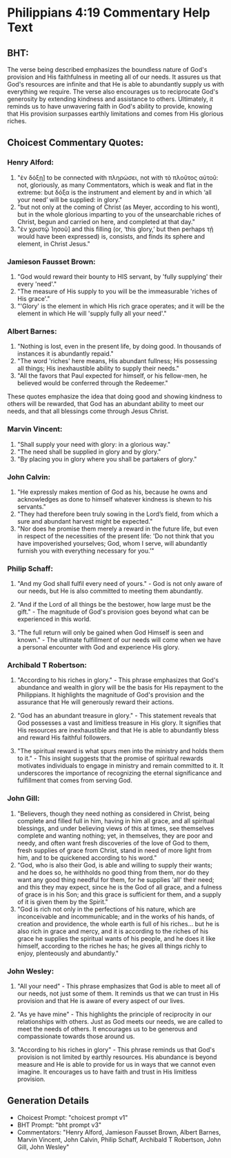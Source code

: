 # Philippians 4:19 Commentary Help Text

## BHT:
The verse being described emphasizes the boundless nature of God's provision and His faithfulness in meeting all of our needs. It assures us that God's resources are infinite and that He is able to abundantly supply us with everything we require. The verse also encourages us to reciprocate God's generosity by extending kindness and assistance to others. Ultimately, it reminds us to have unwavering faith in God's ability to provide, knowing that His provision surpasses earthly limitations and comes from His glorious riches.

## Choicest Commentary Quotes:
### Henry Alford:
1. "ἐν δόξῃ] to be connected with πληρώσει, not with τὸ πλοῦτος αὐτοῦ: not, gloriously, as many Commentators, which is weak and flat in the extreme: but δόξα is the instrument and element by and in which ‘all your need’ will be supplied: in glory." 
2. "but not only at the coming of Christ (as Meyer, according to his wont), but in the whole glorious imparting to you of the unsearchable riches of Christ, begun and carried on here, and completed at that day."
3. "ἐν χριστῷ Ἰησοῦ] and this filling (or, ‘this glory,’ but then perhaps τῇ would have been expressed) is, consists, and finds its sphere and element, in Christ Jesus."

### Jamieson Fausset Brown:
1. "God would reward their bounty to HIS servant, by 'fully supplying' their every 'need'." 
2. "The measure of His supply to you will be the immeasurable 'riches of His grace'." 
3. "'Glory' is the element in which His rich grace operates; and it will be the element in which He will 'supply fully all your need'."

### Albert Barnes:
1. "Nothing is lost, even in the present life, by doing good. In thousands of instances it is abundantly repaid."
2. "The word 'riches' here means, His abundant fullness; His possessing all things; His inexhaustible ability to supply their needs."
3. "All the favors that Paul expected for himself, or his fellow-men, he believed would be conferred through the Redeemer."

These quotes emphasize the idea that doing good and showing kindness to others will be rewarded, that God has an abundant ability to meet our needs, and that all blessings come through Jesus Christ.

### Marvin Vincent:
1. "Shall supply your need with glory: in a glorious way."
2. "The need shall be supplied in glory and by glory."
3. "By placing you in glory where you shall be partakers of glory."

### John Calvin:
1. "He expressly makes mention of God as his, because he owns and acknowledges as done to himself whatever kindness is shewn to his servants."
2. "They had therefore been truly sowing in the Lord’s field, from which a sure and abundant harvest might be expected."
3. "Nor does he promise them merely a reward in the future life, but even in respect of the necessities of the present life: 'Do not think that you have impoverished yourselves; God, whom I serve, will abundantly furnish you with everything necessary for you.'"

### Philip Schaff:
1. "And my God shall fulfil every need of yours." - God is not only aware of our needs, but He is also committed to meeting them abundantly. 

2. "And if the Lord of all things be the bestower, how large must be the gift." - The magnitude of God's provision goes beyond what can be experienced in this world. 

3. "The full return will only be gained when God Himself is seen and known." - The ultimate fulfillment of our needs will come when we have a personal encounter with God and experience His glory.

### Archibald T Robertson:
1. "According to his riches in glory." - This phrase emphasizes that God's abundance and wealth in glory will be the basis for His repayment to the Philippians. It highlights the magnitude of God's provision and the assurance that He will generously reward their actions.

2. "God has an abundant treasure in glory." - This statement reveals that God possesses a vast and limitless treasure in His glory. It signifies that His resources are inexhaustible and that He is able to abundantly bless and reward His faithful followers.

3. "The spiritual reward is what spurs men into the ministry and holds them to it." - This insight suggests that the promise of spiritual rewards motivates individuals to engage in ministry and remain committed to it. It underscores the importance of recognizing the eternal significance and fulfillment that comes from serving God.

### John Gill:
1. "Believers, though they need nothing as considered in Christ, being complete and filled full in him, having in him all grace, and all spiritual blessings, and under believing views of this at times, see themselves complete and wanting nothing; yet, in themselves, they are poor and needy, and often want fresh discoveries of the love of God to them, fresh supplies of grace from Christ, stand in need of more light from him, and to be quickened according to his word."
2. "God, who is also their God, is able and willing to supply their wants; and he does so, he withholds no good thing from them, nor do they want any good thing needful for them, for he supplies 'all' their need; and this they may expect, since he is the God of all grace, and a fulness of grace is in his Son; and this grace is sufficient for them, and a supply of it is given them by the Spirit."
3. "God is rich not only in the perfections of his nature, which are inconceivable and incommunicable; and in the works of his hands, of creation and providence, the whole earth is full of his riches... but he is also rich in grace and mercy, and it is according to the riches of his grace he supplies the spiritual wants of his people, and he does it like himself, according to the riches he has; he gives all things richly to enjoy, plenteously and abundantly."

### John Wesley:
1. "All your need" - This phrase emphasizes that God is able to meet all of our needs, not just some of them. It reminds us that we can trust in His provision and that He is aware of every aspect of our lives.

2. "As ye have mine" - This highlights the principle of reciprocity in our relationships with others. Just as God meets our needs, we are called to meet the needs of others. It encourages us to be generous and compassionate towards those around us.

3. "According to his riches in glory" - This phrase reminds us that God's provision is not limited by earthly resources. His abundance is beyond measure and He is able to provide for us in ways that we cannot even imagine. It encourages us to have faith and trust in His limitless provision.


## Generation Details
- Choicest Prompt: "choicest prompt v1"
- BHT Prompt: "bht prompt v3"
- Commentators: "Henry Alford, Jamieson Fausset Brown, Albert Barnes, Marvin Vincent, John Calvin, Philip Schaff, Archibald T Robertson, John Gill, John Wesley"
